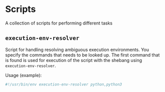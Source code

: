 # Scripts

A collection of scripts for performing different tasks


## `execution-env-resolver`

Script for handling resolving ambiguous execution environments. You specify the commands that needs to be looked up. The first command that is found is used for execution of the script with the shebang using `execution-env-resolver`.

Usage (example):
```sh
#!/usr/bin/env execution-env-resolver python,python3
```
